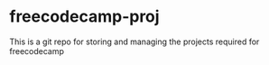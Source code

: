 # freecodecamp-proj
This is a git repo for storing and managing the projects required for freecodecamp

